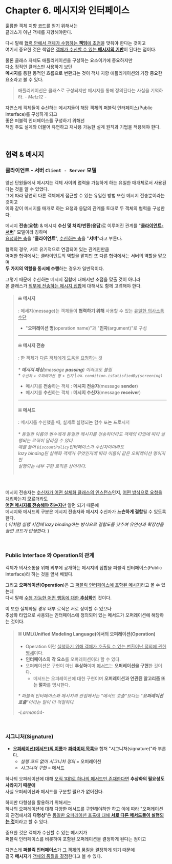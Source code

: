 # Chapter 6. 메시지와 인터페이스

훌륭한 객체 지향 코드를 얻기 위해서는<br/>
클래스가 아닌 객체를 지향해야한다.

다시 말해 <u>협력 안에서 객체가 수행하는 **책임**에 초점</u>을 맞춰야 한다는 것이고<br/>
여기서 중요한 것은 책임은 <u>객체가 수신할 수 있는 **메시지의 기반**</u>이 된다는 점이다.

물론 클래스 자체도 애플리케이션을 구성하는 요소이기에 중요하지만<br/>
다소 정적인 클래스만 사용하기 보단<br/>
**메시지**를 통한 동적인 흐름으로 변환되는 것이 객체 지향 애플리케이션의 가장 중요한 요소라고 볼 수 있다.

> 애플리케이션은 클래스로 구성되지만 메시지를 통해 정의된다는 사실을 기억하라. - _Metz12_ -

자연스레 객체들이 수신하는 메시지들이 해당 객체의 퍼블릭 인터페이스(Public Interface)를 구성하게 되고<br/>
좋은 퍼블릭 인터페이스를 구성하기 위해선 <br/>책임 주도 설계와 더불어 유연하고 재사용 가능한 설계 원칙과 기법을 적용해야 한다.

<br/>

## 협력 & 메시지
### 클라이언트 - 서버 `Client - Server` 모델
앞선 단원들에서 메시지는 객체 사이의 렵력을 가능하게 하는 유일한 매개체로서 사용된다는 것을 알 수 있었다.<br/>
그에 따라 당연히 다른 객체에게 접근할 수 있는 유일한 방법 또한 메시지 전송뿐이라는 것이고<br/>
이와 같이 메시지를 매개로 하는 요청과 응답의 관계를 토대로 두 객체의 협력을 구성한다.

메시지 **전송**(**요청**) & 메시지 **수신 및 처리/반환**(**응답**)로 이루어진 관계를 "<u>**클라이언트-서버**</u>" 모델이라 칭하며<br/>
<u>요청하는 측</u>을 "**클라이언트**", <u>수신하는 측</u>을 "**서버**"라고 부른다.

협력의 경우, 서로 유기적으로 연결되어 있는 관계인만큼<br/>
어떠한 협력에서는 클라이언트의 역할을 맡지만 또 다른 협력에서는 서버의 역할을 맡으며<br/>
**두 가지의 역할을 동시에 수행**하는 경우가 일반적이다.

그렇기 때문에 수신하는 메시지 집합에 대해서만 초점을 맞출 것이 아니라 <br/>
본 클래스가 <u>외부에 전송하는 메시지 집합</u>에 대해서도 함께 고려해야 한다.

> #### ⁜ 메시지 
> : 메세지(message)는 객체들이 **협력하기 위해** 사용할 수 있는 <u>유일한 의사소통 수단</u>
> 
> - "**오퍼레이션 명**(operation name)"과 "**인자**(argument)"로 구성
> 
> ---
> #### ⁜ 메시지 전송 
> : 한 객체가 <u>다른 객체에게 도움을 요청하는 것</u><br/><br/>
> _* **메시지 패싱**(message **passing**) 이라고도 불림_<br/>
> _* `수신자` + `오퍼레이션 명` + `인자` | ex. `condition.isSatisfiedBy(screening)`_
> - 메시지를 **전송**하는 객체 : **메시지 전송자**(message **sender**)
> - 메시지를 **수신**하는 객체 : **메시지 수신자**(message **receiver**)
>
> ---
> #### ⁜ 메서드
>  : 메시지를 수신했을 때, 실제로 실행되는 함수 또는 프로시저<br/><br/>
> _* 동일한 이름의 변수에게 동일한 메시지를 전송하더라도 객체의 타입에 따라 실행되는 로직이 달라질 수 있다.<br/>
> 예를 들어 `DiscountPolicy`인터페이스가 수신자이더라도 <br/>
> lazy binding된 실체화 객체가 무엇인지에 따라 이름이 같은 오퍼레이션 명이지만<br/> 
> 실행되는 내부 구현 로직은 상이하다._<br/><br/>

<br/>

메시지 전송자는 <u>수신자가 어떤 실체화 클래스의 인스턴스</u>인지, <u>어떤 방식으로 요청을 처리</u>하는지 모르더라도<br/>
<u>**어떤 메시지를 전송해야 하는지**만</u> 알면 되기 때문에<br/>
메시지와 메서드의 구분은 메시지 전송자와 메시지 수신자가 **느슨하게 결합**될 수 있도록 한다.<br/>
( _이처럼 실행 시점에 lazy binding하는 방식으로 결합도를 낮추며 유연성과 확장성을 높인 코드가 탄생한다._ )

<br/>

### Public Interface 와 Operation의 관계
객체가 의사소통을 위해 외부에 공개하는 메시지의 집합을 퍼블릭 인터페이스(Public Interface)라 하는 것을 앞서 배웠다.

그리고 **오퍼레이션**(**Operation**)은 그 <u>퍼블릭 인터페이스에 포함된 메시지</u>라고 볼 수 있는데<br/>
다시 말해 <u>수행 가능한 어떤 행동에 대한 **추상화**</u>인 것이다.

이 또한 실체화될 경우 내부 로직은 서로 상이할 수 있으나 <br/>
추상화 타입으로 사용되는 인터페이스에 정의되어 있는 메서드가 오퍼레이션에 해당하는 것이다.

> #### ⁜ UML(Unified Modeling Language)에서의 오퍼레이션(Operation)
> 
> - Operation 이란 <u>실행하기 위해 객체가 호출될 수 있는 변환이난 정의에 관한 명세</u>이다.
> - **인터페이스의 각 요소**를 오퍼레이션이라 할 수 있다.
> - 오퍼레이션은 구현이 아닌 **추상화**이며 <u>메서드</u>는 **오퍼레이션을 구현**한 것이다.
>   - 메서드는 오퍼레이션에 대한 구현이며 **오퍼레이션과 연관된 알고리즘 또는 절차**를 명시한다.
> 
>_* 퍼블릭 인터페이스와 메시지의 관점에서는 "메서드 호출"보다는 "**오퍼레이션 호출**"이라는 말이 더 적절하다._
> 
> _-Larman04-_

<br/>

### 시그니처(Signature)

- <u>**오퍼레이션(메서드)의 이름**</u>과 <u>**파라미터 목록**</u>을 합쳐 "시그니처(signature)"라 부른다.
  - _실행 코드 없이 시그니처 정의_ = 오퍼레이션
  - _시그니처 구현_ = 메서드

하나의 오퍼레이션에 대해 <u>오직 1대1로 하나의 메서드만 존재한다면</u> **추상화의 필요성도 사라지기 때문에**<br/>
사실 오퍼레이션과 메서드를 구분할 필요가 없어진다.

하지만 다형성을 활용하기 위해서는 <br/>
하나의 오퍼레이션에 대해 다양한 메서드를 구현해야하만 하고
이에 따라 "오퍼레이션의 관점에서의 **다형성**"은 
<u>동일한 오퍼레이션 호출에 대해 **서로 다른 메서드들이 실행되는 것**</u>이라고 할 수 있다.

중요한 것은 객체가 수신할 수 있는 메시지가<br/>
퍼블릭 인터페이스를 비롯하여 포함된 오퍼레이션을 결정하게 된다는 점이고

자연스레 **퍼블릭 인터페이스**가 <u>그 객체의 품질을 결정</u>하게 되기 때문에<br/>
결국 **메시지**가 <u>객체의 품질을 결정</u>한다고 볼 수 있다.